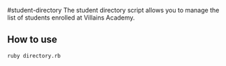 #student-directory
The student directory script allows you to manage the list of students enrolled at Villains Academy.

## How to use ##
```shell
ruby directory.rb
```

